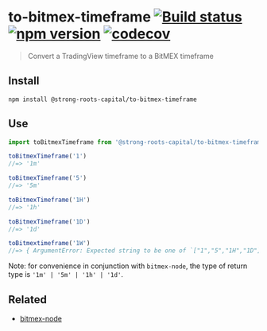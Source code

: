 # to-bitmex-timeframe [![Build status](https://travis-ci.org/strong-roots-capital/to-bitmex-timeframe.svg?branch=master)](https://travis-ci.org/strong-roots-capital/to-bitmex-timeframe) [![npm version](https://img.shields.io/npm/v/@strong-roots-capital/to-bitmex-timeframe.svg?style=flat)](https://www.npmjs.com/package/@strong-roots-capital/to-bitmex-timeframe) [![codecov](https://codecov.io/gh/strong-roots-capital/to-bitmex-timeframe/branch/master/graph/badge.svg)](https://codecov.io/gh/strong-roots-capital/to-bitmex-timeframe)

> Convert a TradingView timeframe to a BitMEX timeframe

## Install

``` shell
npm install @strong-roots-capital/to-bitmex-timeframe
```

## Use

``` typescript
import toBitmexTimeframe from '@strong-roots-capital/to-bitmex-timeframe'

toBitmexTimeframe('1')
//=> '1m'

toBitmexTimeframe('5')
//=> '5m'

toBitmexTimeframe('1H')
//=> '1h'

toBitmexTimeframe('1D')
//=> '1d'

toBitmextimeframe('1W')
//=> { ArgumentError: Expected string to be one of `["1","5","1H","1D"]`, got `1W` }
```

Note: for convenience in conjunction with `bitmex-node`, the type of
return type is `'1m' | '5m' | '1h' | '1d'`.

## Related

- [bitmex-node](https://www.npmjs.com/package/bitmex-node)
